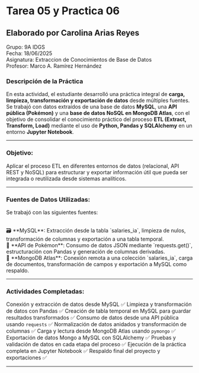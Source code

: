 # Tarea 05 y Practica 06

## Elaborado por Carolina Arias Reyes
Grupo: 9A IDGS
<br>
Fecha: 18/06/2025
<br>
Asignatura: Extraccion de Conocimientos de Base de Datos
<br>
Profesor: Marco A. Ramírez Hernández


### Descripción de la Práctica

En esta actividad, el estudiante desarrolló una práctica integral de **carga, limpieza, transformación y exportación de datos** desde múltiples fuentes. Se trabajó con datos extraídos de una base de datos **MySQL**, una **API pública (Pokémon)** y una **base de datos NoSQL en MongoDB Atlas**, con el objetivo de consolidar el conocimiento práctico del proceso **ETL (Extract, Transform, Load)** mediante el uso de **Python, Pandas y SQLAlchemy** en un entorno **Jupyter Notebook**.

---

### Objetivo:

Aplicar el proceso ETL en diferentes entornos de datos (relacional, API REST y NoSQL) para estructurar y exportar información útil que pueda ser integrada o reutilizada desde sistemas analíticos.

---

### Fuentes de Datos Utilizadas:

Se trabajó con las siguientes fuentes:

<br>
🗃️ **MySQL**: Extracción desde la tabla `salaries_ia`, limpieza de nulos, transformación de columnas y exportación a una tabla temporal.

<br>
🔗 **API de Pokémon**: Consumo de datos JSON mediante `requests.get()`, estructuración con Pandas y generación de columnas derivadas.

<br>
🍃 **MongoDB Atlas**: Conexión remota a una colección `salaries_ia`, carga de documentos, transformación de campos y exportación a MySQL como respaldo.

---

### Actividades Completadas:

Conexión y extracción de datos desde MySQL ✅
Limpieza y transformación de datos con Pandas ✅
Creación de tabla temporal en MySQL para guardar resultados transformados ✅
Consumo de datos desde una API pública usando `requests` ✅
Normalización de datos anidados y transformación de columnas ✅
Carga y lectura desde MongoDB Atlas usando `pymongo` ✅
Exportación de datos Mongo a MySQL con SQLAlchemy ✅
Pruebas y validación de datos en cada etapa del proceso ✅
Ejecución de la práctica completa en Jupyter Notebook ✅
Respaldo final del proyecto y exportaciones ✅

---
